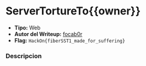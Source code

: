 # ServerTortureTo{{owner}} #

- **Tipo:** Web
- **Autor del Writeup:** [focab0r](https://github.com/focab0r)
- **Flag:** `HackOn{fiberSST1_made_for_suffering}`

### Descripcion ###


